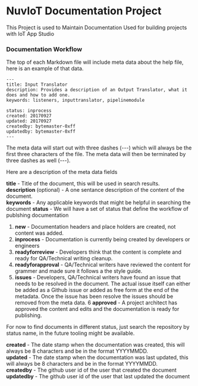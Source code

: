 # NuvIoT Documentation Project

This Project is used to Maintain Documentation Used for building projects with IoT App Studio

### Documentation Workflow

The top of each Markdown file will include meta data about the help file, here is an
example of that data. 
```
---
title: Input Translator
description: Provides a description of an Output Translator, what it does and how to add one.
keywords: listeners, inputtranslator, pipelinemodule

status: inprocess
created: 20170927
updated: 20170927
createdby: bytemaster-0xff
updatedby: bytemaster-0xff
---
```

The meta data will start out with three dashes (---) which will always be the first three
characters of the file.  The meta data will then be terminated by three dashes as well (---).

Here are a description of the meta data fields  

**title** - Title of the document, this will be used in search results.  
**description** (optional) - A one sentance description of the content of the document.  
**keywords** - Any applicable keywords that might be helpful in searching the document
**status** - We will have a set of status that define the workflow of publshing documentation
1. **new** - Documentation headers and place holders are created, not content was added.
2. **inprocess** - Documentation is currently being created by developers or engineers
3. **readyforreview** - Developers think that the content is complete and ready for QA/Technical writing cleanup.
4. **readyforapproval** - QA/Technical writers have reviewed the content for grammer and made sure it follows a the style guide.
5. **issues** - Developers, QA/Technical writers have found an issue that needs to be resolved in the document.  The actual issue itself can either be added as a Github issue or added as free form at the end of the metadata.  Once the issue has been resolve the issues should be removed from the meta data. 
6  **approved** - A project architect has approved the content and edits and the documentation is ready for publishing.

For now to find documents in different status, just search the repository by status name, in the future tooling might be available.

**created** - The date stamp when the documentation was created, this will always be 8 characters and be in the format YYYYMMDD.  
**updated** - The date stamp when the documentation was last updated, this will always be 8 characters and be in the format YYYYMMDD.  
**createdby** - The github user id of the user that created the document
**updatedby** - The github user id of the user that last updated the document
  